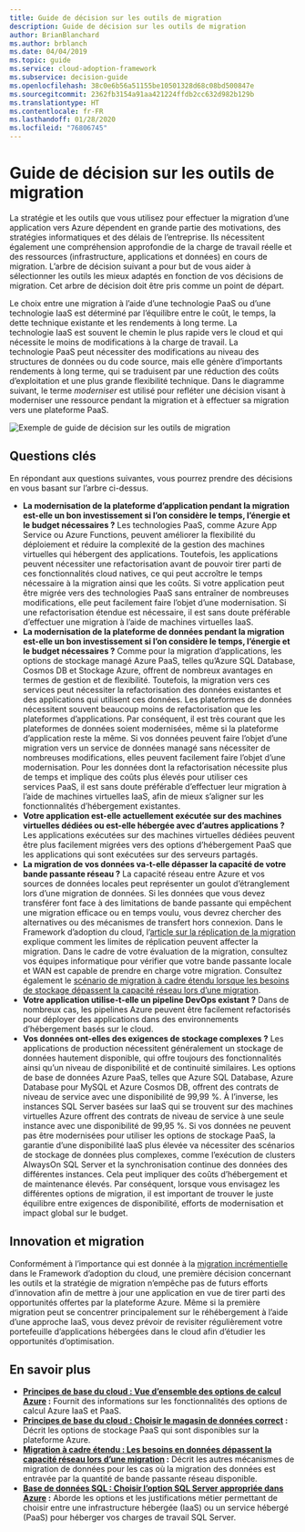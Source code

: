 ```yaml
---
title: Guide de décision sur les outils de migration
description: Guide de décision sur les outils de migration
author: BrianBlanchard
ms.author: brblanch
ms.date: 04/04/2019
ms.topic: guide
ms.service: cloud-adoption-framework
ms.subservice: decision-guide
ms.openlocfilehash: 38c0e6b56a51155be10501328d68c08bd500847e
ms.sourcegitcommit: 2362fb3154a91aa421224ffdb2cc632d982b129b
ms.translationtype: HT
ms.contentlocale: fr-FR
ms.lasthandoff: 01/28/2020
ms.locfileid: "76806745"
---
```

# <a name="migration-tools-decision-guide"></a>Guide de décision sur les outils de migration

La stratégie et les outils que vous utilisez pour effectuer la migration d’une application vers Azure dépendent en grande partie des motivations, des stratégies informatiques et des délais de l’entreprise. Ils nécessitent également une compréhension approfondie de la charge de travail réelle et des ressources (infrastructure, applications et données) en cours de migration. L’arbre de décision suivant a pour but de vous aider à sélectionner les outils les mieux adaptés en fonction de vos décisions de migration. Cet arbre de décision doit être pris comme un point de départ.

Le choix entre une migration à l’aide d’une technologie PaaS ou d’une technologie IaaS est déterminé par l’équilibre entre le coût, le temps, la dette technique existante et les rendements à long terme. La technologie IaaS est souvent le chemin le plus rapide vers le cloud et qui nécessite le moins de modifications à la charge de travail. La technologie PaaS peut nécessiter des modifications au niveau des structures de données ou du code source, mais elle génère d’importants rendements à long terme, qui se traduisent par une réduction des coûts d’exploitation et une plus grande flexibilité technique. Dans le diagramme suivant, le terme _moderniser_ est utilisé pour refléter une décision visant à moderniser une ressource pendant la migration et à effectuer sa migration vers une plateforme PaaS.

![Exemple de guide de décision sur les outils de migration](../../_images/migrate/migration-tools-decision-tree.png)

## <a name="key-questions"></a>Questions clés

En répondant aux questions suivantes, vous pourrez prendre des décisions en vous basant sur l’arbre ci-dessus.

- **La modernisation de la plateforme d’application pendant la migration est-elle un bon investissement si l’on considère le temps, l’énergie et le budget nécessaires ?** Les technologies PaaS, comme Azure App Service ou Azure Functions, peuvent améliorer la flexibilité du déploiement et réduire la complexité de la gestion des machines virtuelles qui hébergent des applications. Toutefois, les applications peuvent nécessiter une refactorisation avant de pouvoir tirer parti de ces fonctionnalités cloud natives, ce qui peut accroître le temps nécessaire à la migration ainsi que les coûts. Si votre application peut être migrée vers des technologies PaaS sans entraîner de nombreuses modifications, elle peut facilement faire l’objet d’une modernisation. Si une refactorisation étendue est nécessaire, il est sans doute préférable d’effectuer une migration à l’aide de machines virtuelles IaaS.
- **La modernisation de la plateforme de données pendant la migration est-elle un bon investissement si l’on considère le temps, l’énergie et le budget nécessaires ?** Comme pour la migration d’applications, les options de stockage managé Azure PaaS, telles qu’Azure SQL Database, Cosmos DB et Stockage Azure, offrent de nombreux avantages en termes de gestion et de flexibilité. Toutefois, la migration vers ces services peut nécessiter la refactorisation des données existantes et des applications qui utilisent ces données. Les plateformes de données nécessitent souvent beaucoup moins de refactorisation que les plateformes d’applications. Par conséquent, il est très courant que les plateformes de données soient modernisées, même si la plateforme d’application reste la même. Si vos données peuvent faire l’objet d’une migration vers un service de données managé sans nécessiter de nombreuses modifications, elles peuvent facilement faire l’objet d’une modernisation. Pour les données dont la refactorisation nécessite plus de temps et implique des coûts plus élevés pour utiliser ces services PaaS, il est sans doute préférable d’effectuer leur migration à l’aide de machines virtuelles IaaS, afin de mieux s’aligner sur les fonctionnalités d’hébergement existantes.
- **Votre application est-elle actuellement exécutée sur des machines virtuelles dédiées ou est-elle hébergée avec d’autres applications ?** Les applications exécutées sur des machines virtuelles dédiées peuvent être plus facilement migrées vers des options d’hébergement PaaS que les applications qui sont exécutées sur des serveurs partagés.
- **La migration de vos données va-t-elle dépasser la capacité de votre bande passante réseau ?** La capacité réseau entre Azure et vos sources de données locales peut représenter un goulot d’étranglement lors d’une migration de données. Si les données que vous devez transférer font face à des limitations de bande passante qui empêchent une migration efficace ou en temps voulu, vous devrez chercher des alternatives ou des mécanismes de transfert hors connexion. Dans le Framework d’adoption du cloud, l’[article sur la réplication de la migration](../../migrate/migration-considerations/migrate/replicate.md#replication-risks---physics-of-replication) explique comment les limites de réplication peuvent affecter la migration. Dans le cadre de votre évaluation de la migration, consultez vos équipes informatique pour vérifier que votre bande passante locale et WAN est capable de prendre en charge votre migration. Consultez également le [scénario de migration à cadre étendu lorsque les besoins de stockage dépassent la capacité réseau lors d’une migration](../../migrate/expanded-scope/network-capacity-exceeded.md#suggested-prerequisites).
- **Votre application utilise-t-elle un pipeline DevOps existant ?** Dans de nombreux cas, les pipelines Azure peuvent être facilement refactorisés pour déployer des applications dans des environnements d’hébergement basés sur le cloud.
- **Vos données ont-elles des exigences de stockage complexes ?** Les applications de production nécessitent généralement un stockage de données hautement disponible, qui offre toujours des fonctionnalités ainsi qu’un niveau de disponibilité et de continuité similaires. Les options de base de données Azure PaaS, telles que Azure SQL Database, Azure Database pour MySQL et Azure Cosmos DB, offrent des contrats de niveau de service avec une disponibilité de 99,99 %. À l’inverse, les instances SQL Server basées sur IaaS qui se trouvent sur des machines virtuelles Azure offrent des contrats de niveau de service à une seule instance avec une disponibilité de 99,95 %. Si vos données ne peuvent pas être modernisées pour utiliser les options de stockage PaaS, la garantie d’une disponibilité IaaS plus élevée va nécessiter des scénarios de stockage de données plus complexes, comme l’exécution de clusters AlwaysOn SQL Server et la synchronisation continue des données des différentes instances. Cela peut impliquer des coûts d’hébergement et de maintenance élevés. Par conséquent, lorsque vous envisagez les différentes options de migration, il est important de trouver le juste équilibre entre exigences de disponibilité, efforts de modernisation et impact global sur le budget.

## <a name="innovation-and-migration"></a>Innovation et migration

Conformément à l’importance qui est donnée à la [migration incrémentielle](../../migrate/index.md#migration-implementation) dans le Framework d’adoption du cloud, une première décision concernant les outils et la stratégie de migration n’empêche pas de futurs efforts d’innovation afin de mettre à jour une application en vue de tirer parti des opportunités offertes par la plateforme Azure. Même si la première migration peut se concentrer principalement sur le réhébergement à l’aide d’une approche IaaS, vous devez prévoir de revisiter régulièrement votre portefeuille d’applications hébergées dans le cloud afin d’étudier les opportunités d’optimisation.

## <a name="learn-more"></a>En savoir plus

- **[Principes de base du cloud : Vue d’ensemble des options de calcul Azure](https://docs.microsoft.com/azure/architecture/guide/technology-choices/compute-overview) :** Fournit des informations sur les fonctionnalités des options de calcul Azure IaaS et PaaS.
- **[Principes de base du cloud : Choisir le magasin de données correct](https://docs.microsoft.com/azure/architecture/guide/technology-choices/data-store-overview) :** Décrit les options de stockage PaaS qui sont disponibles sur la plateforme Azure.
- **[Migration à cadre étendu : Les besoins en données dépassent la capacité réseau lors d’une migration](../../migrate/expanded-scope/network-capacity-exceeded.md) :** Décrit les autres mécanismes de migration de données pour les cas où la migration des données est entravée par la quantité de bande passante réseau disponible.
- **[Base de données SQL : Choisir l’option SQL Server appropriée dans Azure](https://docs.microsoft.com/azure/sql-database/sql-database-paas-vs-sql-server-iaas#business-motivations-for-choosing-databases-managed-instances-or-sql-virtual-machines) :** Aborde les options et les justifications métier permettant de choisir entre une infrastructure hébergée (IaaS) ou un service hébergé (PaaS) pour héberger vos charges de travail SQL Server.
